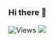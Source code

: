 ### Hi there 👋

![Views]('https://1209-122-161-52-31.ngrok.io/fetch/views')
<img src="https://1209-122-161-52-31.ngrok.io/fetch/views" >


<!--
**bhatiagagan24/bhatiagagan24** is a ✨ _special_ ✨ repository because its `README.md` (this file) appears on your GitHub profile.


Here are some ideas to get you started:

- 🔭 I’m currently working on ...
- 🌱 I’m currently learning ...
- 👯 I’m looking to collaborate on ...
- 🤔 I’m looking for help with ...
- 💬 Ask me about ...
- 📫 How to reach me: ...
- 😄 Pronouns: ...
- ⚡ Fun fact: ...
-->
